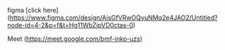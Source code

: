 figma [click here] (https://www.figma.com/design/AisGfVRwOQyuNMq2e4JAO2/Untitled?node-id=4-2&p=f&t=Hg11WbZjpVD0ctas-0)

Meet (https://meet.google.com/bmf-inko-uzs)
